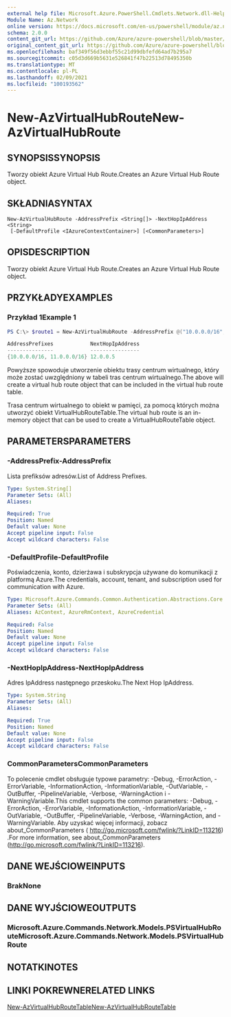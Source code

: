 ```yaml
---
external help file: Microsoft.Azure.PowerShell.Cmdlets.Network.dll-Help.xml
Module Name: Az.Network
online version: https://docs.microsoft.com/en-us/powershell/module/az.network/new-azvirtualhubroute
schema: 2.0.0
content_git_url: https://github.com/Azure/azure-powershell/blob/master/src/Network/Network/help/New-AzVirtualHubRoute.md
original_content_git_url: https://github.com/Azure/azure-powershell/blob/master/src/Network/Network/help/New-AzVirtualHubRoute.md
ms.openlocfilehash: baf349f56d3ebbf55c21d99dbfefd64ad7b295a7
ms.sourcegitcommit: c05d3d669b5631e526841f47b22513d78495350b
ms.translationtype: MT
ms.contentlocale: pl-PL
ms.lasthandoff: 02/09/2021
ms.locfileid: "100193562"
---
```

# <span data-ttu-id="fd449-101">New-AzVirtualHubRoute</span><span class="sxs-lookup"><span data-stu-id="fd449-101">New-AzVirtualHubRoute</span></span>

## <span data-ttu-id="fd449-102">SYNOPSIS</span><span class="sxs-lookup"><span data-stu-id="fd449-102">SYNOPSIS</span></span>
<span data-ttu-id="fd449-103">Tworzy obiekt Azure Virtual Hub Route.</span><span class="sxs-lookup"><span data-stu-id="fd449-103">Creates an Azure Virtual Hub Route object.</span></span>

## <span data-ttu-id="fd449-104">SKŁADNIA</span><span class="sxs-lookup"><span data-stu-id="fd449-104">SYNTAX</span></span>

```
New-AzVirtualHubRoute -AddressPrefix <String[]> -NextHopIpAddress <String>
 [-DefaultProfile <IAzureContextContainer>] [<CommonParameters>]
```

## <span data-ttu-id="fd449-105">OPIS</span><span class="sxs-lookup"><span data-stu-id="fd449-105">DESCRIPTION</span></span>
<span data-ttu-id="fd449-106">Tworzy obiekt Azure Virtual Hub Route.</span><span class="sxs-lookup"><span data-stu-id="fd449-106">Creates an Azure Virtual Hub Route object.</span></span>

## <span data-ttu-id="fd449-107">PRZYKŁADY</span><span class="sxs-lookup"><span data-stu-id="fd449-107">EXAMPLES</span></span>

### <span data-ttu-id="fd449-108">Przykład 1</span><span class="sxs-lookup"><span data-stu-id="fd449-108">Example 1</span></span>

```powershell
PS C:\> $route1 = New-AzVirtualHubRoute -AddressPrefix @("10.0.0.0/16", "11.0.0.0/16") -NextHopIpAddress "12.0.0.5"

AddressPrefixes            NextHopIpAddress
---------------            ----------------
{10.0.0.0/16, 11.0.0.0/16} 12.0.0.5
```

<span data-ttu-id="fd449-109">Powyższe spowoduje utworzenie obiektu trasy centrum wirtualnego, który może zostać uwzględniony w tabeli tras centrum wirtualnego.</span><span class="sxs-lookup"><span data-stu-id="fd449-109">The above will create a virtual hub route object that can be included in the virtual hub route table.</span></span>

<span data-ttu-id="fd449-110">Trasa centrum wirtualnego to obiekt w pamięci, za pomocą których można utworzyć obiekt VirtualHubRouteTable.</span><span class="sxs-lookup"><span data-stu-id="fd449-110">The virtual hub route is an in-memory object that can be used to create a VirtualHubRouteTable object.</span></span>

## <span data-ttu-id="fd449-111">PARAMETERS</span><span class="sxs-lookup"><span data-stu-id="fd449-111">PARAMETERS</span></span>

### <span data-ttu-id="fd449-112">-AddressPrefix</span><span class="sxs-lookup"><span data-stu-id="fd449-112">-AddressPrefix</span></span>
<span data-ttu-id="fd449-113">Lista prefiksów adresów.</span><span class="sxs-lookup"><span data-stu-id="fd449-113">List of Address Prefixes.</span></span>

```yaml
Type: System.String[]
Parameter Sets: (All)
Aliases:

Required: True
Position: Named
Default value: None
Accept pipeline input: False
Accept wildcard characters: False
```

### <span data-ttu-id="fd449-114">-DefaultProfile</span><span class="sxs-lookup"><span data-stu-id="fd449-114">-DefaultProfile</span></span>
<span data-ttu-id="fd449-115">Poświadczenia, konto, dzierżawa i subskrypcja używane do komunikacji z platformą Azure.</span><span class="sxs-lookup"><span data-stu-id="fd449-115">The credentials, account, tenant, and subscription used for communication with Azure.</span></span>

```yaml
Type: Microsoft.Azure.Commands.Common.Authentication.Abstractions.Core.IAzureContextContainer
Parameter Sets: (All)
Aliases: AzContext, AzureRmContext, AzureCredential

Required: False
Position: Named
Default value: None
Accept pipeline input: False
Accept wildcard characters: False
```

### <span data-ttu-id="fd449-116">-NextHopIpAddress</span><span class="sxs-lookup"><span data-stu-id="fd449-116">-NextHopIpAddress</span></span>
<span data-ttu-id="fd449-117">Adres IpAddress następnego przeskoku.</span><span class="sxs-lookup"><span data-stu-id="fd449-117">The Next Hop IpAddress.</span></span>

```yaml
Type: System.String
Parameter Sets: (All)
Aliases:

Required: True
Position: Named
Default value: None
Accept pipeline input: False
Accept wildcard characters: False
```

### <span data-ttu-id="fd449-118">CommonParameters</span><span class="sxs-lookup"><span data-stu-id="fd449-118">CommonParameters</span></span>
<span data-ttu-id="fd449-119">To polecenie cmdlet obsługuje typowe parametry: -Debug, -ErrorAction, -ErrorVariable, -InformationAction, -InformationVariable, -OutVariable, -OutBuffer, -PipelineVariable, -Verbose, -WarningAction i -WarningVariable.</span><span class="sxs-lookup"><span data-stu-id="fd449-119">This cmdlet supports the common parameters: -Debug, -ErrorAction, -ErrorVariable, -InformationAction, -InformationVariable, -OutVariable, -OutBuffer, -PipelineVariable, -Verbose, -WarningAction, and -WarningVariable.</span></span> <span data-ttu-id="fd449-120">Aby uzyskać więcej informacji, zobacz about_CommonParameters ( http://go.microsoft.com/fwlink/?LinkID=113216) .</span><span class="sxs-lookup"><span data-stu-id="fd449-120">For more information, see about_CommonParameters (http://go.microsoft.com/fwlink/?LinkID=113216).</span></span>

## <span data-ttu-id="fd449-121">DANE WEJŚCIOWE</span><span class="sxs-lookup"><span data-stu-id="fd449-121">INPUTS</span></span>

### <span data-ttu-id="fd449-122">Brak</span><span class="sxs-lookup"><span data-stu-id="fd449-122">None</span></span>

## <span data-ttu-id="fd449-123">DANE WYJŚCIOWE</span><span class="sxs-lookup"><span data-stu-id="fd449-123">OUTPUTS</span></span>

### <span data-ttu-id="fd449-124">Microsoft.Azure.Commands.Network.Models.PSVirtualHubRoute</span><span class="sxs-lookup"><span data-stu-id="fd449-124">Microsoft.Azure.Commands.Network.Models.PSVirtualHubRoute</span></span>

## <span data-ttu-id="fd449-125">NOTATKI</span><span class="sxs-lookup"><span data-stu-id="fd449-125">NOTES</span></span>

## <span data-ttu-id="fd449-126">LINKI POKREWNE</span><span class="sxs-lookup"><span data-stu-id="fd449-126">RELATED LINKS</span></span>

[<span data-ttu-id="fd449-127">New-AzVirtualHubRouteTable</span><span class="sxs-lookup"><span data-stu-id="fd449-127">New-AzVirtualHubRouteTable</span></span>](./New-AzVirtualHubRouteTable.md)
